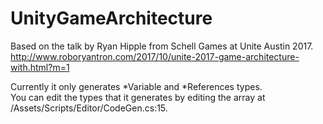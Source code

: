 # UnityGameArchitecture

Based on the talk by Ryan Hipple from Schell Games at Unite Austin 2017.  
http://www.roboryantron.com/2017/10/unite-2017-game-architecture-with.html?m=1

Currently it only generates *Variable and *References types.  
You can edit the types that it generates by editing the array at /Assets/Scripts/Editor/CodeGen.cs:15.
